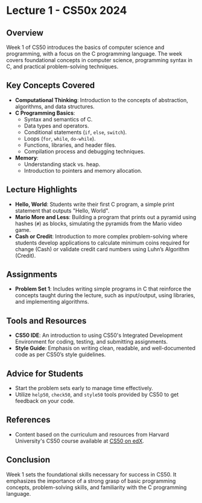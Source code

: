 # Lecture 1 - CS50x 2024

## Overview
Week 1 of CS50 introduces the basics of computer science and programming, with a focus on the C programming language. The week covers foundational concepts in computer science, programming syntax in C, and practical problem-solving techniques.

## Key Concepts Covered
- **Computational Thinking**: Introduction to the concepts of abstraction, algorithms, and data structures.
- **C Programming Basics**:
  - Syntax and semantics of C.
  - Data types and operators.
  - Conditional statements (`if`, `else`, `switch`).
  - Loops (`for`, `while`, `do-while`).
  - Functions, libraries, and header files.
  - Compilation process and debugging techniques.
- **Memory**:
  - Understanding stack vs. heap.
  - Introduction to pointers and memory allocation.

## Lecture Highlights
- **Hello, World**: Students write their first C program, a simple print statement that outputs "Hello, World".
- **Mario More and Less**: Building a program that prints out a pyramid using hashes (`#`) as blocks, simulating the pyramids from the Mario video game.
- **Cash or Credit**: Introduction to more complex problem-solving where students develop applications to calculate minimum coins required for change (Cash) or validate credit card numbers using Luhn’s Algorithm (Credit).

## Assignments
- **Problem Set 1**: Includes writing simple programs in C that reinforce the concepts taught during the lecture, such as input/output, using libraries, and implementing algorithms.

## Tools and Resources
- **CS50 IDE**: An introduction to using CS50's Integrated Development Environment for coding, testing, and submitting assignments.
- **Style Guide**: Emphasis on writing clean, readable, and well-documented code as per CS50’s style guidelines.

## Advice for Students
- Start the problem sets early to manage time effectively.
- Utilize `help50`, `check50`, and `style50` tools provided by CS50 to get feedback on your code.

## References
- Content based on the curriculum and resources from Harvard University's CS50 course available at [CS50 on edX](https://www.edx.org/course/introduction-computer-science-harvardx-cs50x).

## Conclusion
Week 1 sets the foundational skills necessary for success in CS50. It emphasizes the importance of a strong grasp of basic programming concepts, problem-solving skills, and familiarity with the C programming language.
